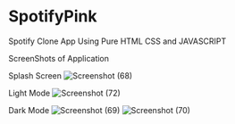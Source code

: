 # SpotifyPink
Spotify Clone App Using Pure HTML CSS and JAVASCRIPT

ScreenShots of Application

Splash Screen
![Screenshot (68)](https://user-images.githubusercontent.com/67834028/190486789-9cc15255-ca64-4bd6-8d1a-a7f4004e8610.png)

Light Mode
![Screenshot (72)](https://user-images.githubusercontent.com/67834028/190486938-37722900-9113-4f72-b1be-bcc614c594b3.png)

Dark Mode
![Screenshot (69)](https://user-images.githubusercontent.com/67834028/190486886-33a96b7b-8cad-4c71-a58d-8f8a2e0a7a25.png)
![Screenshot (70)](https://user-images.githubusercontent.com/67834028/190486900-a8fc6ed0-035a-4f28-838e-f1fc350126b1.png)


